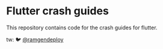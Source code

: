 # Flutter crash guides
This repository contains code for the crash guides for flutter.

tw: 🐦 [@ramgendeploy](https://twitter.com/ramgendeploy)